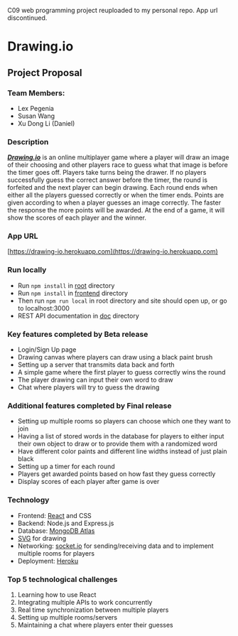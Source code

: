 C09 web programming project reuploaded to my personal repo. App url discontinued.

# Drawing.io
## Project Proposal

### Team Members: 
* Lex Pegenia
* Susan Wang
* Xu Dong Li (Daniel)

### Description
[*__Drawing.io__*](https://drawing-io.herokuapp.com) is an online multiplayer game where a player will draw an image of their choosing and other players race to guess what that image is before the timer goes off. Players take turns being the drawer. If no players successfully guess the correct answer before the timer, the round is forfeited and the next player can begin drawing. Each round ends when either all the players guessed correctly or when the timer ends. Points are given according to when a player guesses an image correctly. The faster the response the more points will be awarded. At the end of a game, it will show the scores of each player and the winner.

### App URL
[https://drawing-io.herokuapp.com](https://drawing-io.herokuapp.com)

### Run locally
* Run `npm install` in [root](https://github.com/UTSCC09/project-lsd/) directory
* Run `npm install` in [frontend](./frontend) directory
* Then run `npm run local` in root directory and site should open up, or go to localhost:3000
* REST API documentation in [doc](./doc) directory

### Key features completed by Beta release
* Login/Sign Up page
* Drawing canvas where players can draw using a black paint brush
* Setting up a server that transmits data back and forth
* A simple game where the first player to guess correctly wins the round
* The player drawing can input their own word to draw
* Chat where players will try to guess the drawing

### Additional features completed by Final release
* Setting up multiple rooms so players can choose which one they want to join
* Having a list of stored words in the database for players to either input their own object to draw or to provide them with a randomized word
* Have different color paints and different line widths instead of just plain black
* Setting up a timer for each round
* Players get awarded points based on how fast they guess correctly
* Display scores of each player after game is over

### Technology
* Frontend: [React](https://reactjs.org/) and CSS
* Backend: Node.js and Express.js
* Database: [MongoDB Atlas](https://www.mongodb.com/cloud/atlas)
* [SVG](https://developer.mozilla.org/en-US/docs/Web/SVG) for drawing
* Networking: [socket.io](https://github.com/socketio/socket.io) for sending/receiving data and to implement multiple rooms for players
* Deployment: [Heroku](https://www.heroku.com/)

### Top 5 technological challenges
1. Learning how to use React
2. Integrating multiple APIs to work concurrently
3. Real time synchronization between multiple players
4. Setting up multiple rooms/servers
5. Maintaining a chat where players enter their guesses
